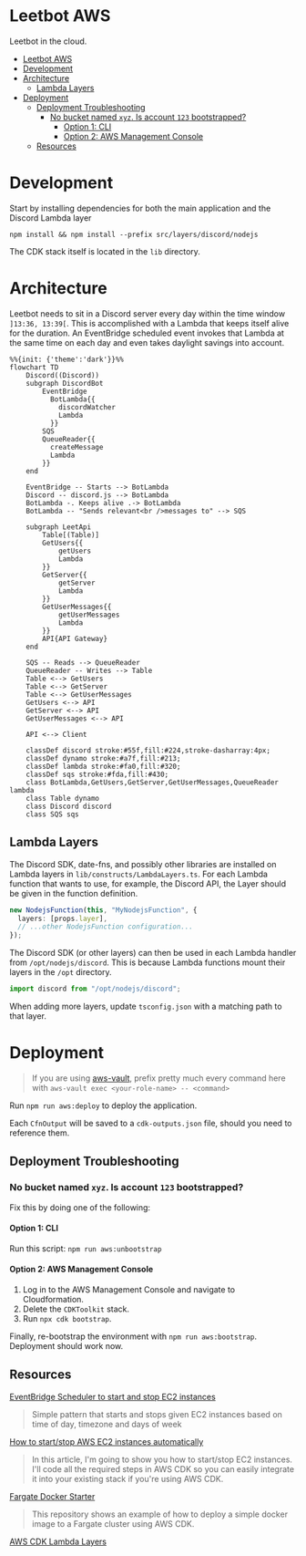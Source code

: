 # Leetbot AWS

Leetbot in the cloud.

<!-- TOC -->

- [Leetbot AWS](#leetbot-aws)
- [Development](#development)
- [Architecture](#architecture)
  - [Lambda Layers](#lambda-layers)
- [Deployment](#deployment)
  - [Deployment Troubleshooting](#deployment-troubleshooting)
    - [No bucket named `xyz`. Is account `123` bootstrapped?](#no-bucket-named-xyz-is-account-123-bootstrapped)
      - [Option 1: CLI](#option-1-cli)
      - [Option 2: AWS Management Console](#option-2-aws-management-console)
  - [Resources](#resources)
  <!-- TOC -->

# Development

Start by installing dependencies for both the main application and the Discord Lambda layer

```shell
npm install && npm install --prefix src/layers/discord/nodejs
```

The CDK stack itself is located in the `lib` directory.

# Architecture

Leetbot needs to sit in a Discord server every day within the time window `]13:36, 13:39[`. This is accomplished with a Lambda that keeps itself alive for the duration. An EventBridge scheduled event invokes that Lambda at the same time on each day and even takes daylight savings into account.

```mermaid
%%{init: {'theme':'dark'}}%%
flowchart TD
    Discord((Discord))
    subgraph DiscordBot
        EventBridge
          BotLambda{{
            discordWatcher
            Lambda
          }}
        SQS
        QueueReader{{
          createMessage
          Lambda
        }}
    end

    EventBridge -- Starts --> BotLambda
    Discord -- discord.js --> BotLambda
    BotLambda -. Keeps alive .-> BotLambda
    BotLambda -- "Sends relevant<br />messages to" --> SQS

    subgraph LeetApi
        Table[(Table)]
        GetUsers{{
            getUsers
            Lambda
        }}
        GetServer{{
            getServer
            Lambda
        }}
        GetUserMessages{{
            getUserMessages
            Lambda
        }}
        API{API Gateway}
    end

    SQS -- Reads --> QueueReader
    QueueReader -- Writes --> Table
    Table <--> GetUsers
    Table <--> GetServer
    Table <--> GetUserMessages
    GetUsers <--> API
    GetServer <--> API
    GetUserMessages <--> API
    
    API <--> Client
    
    classDef discord stroke:#55f,fill:#224,stroke-dasharray:4px;
    classDef dynamo stroke:#a7f,fill:#213;
    classDef lambda stroke:#fa0,fill:#320;
    classDef sqs stroke:#fda,fill:#430;
    class BotLambda,GetUsers,GetServer,GetUserMessages,QueueReader lambda
    class Table dynamo
    class Discord discord
    class SQS sqs
```

## Lambda Layers

The Discord SDK, date-fns,
and possibly other libraries are installed on Lambda layers in `lib/constructs/LambdaLayers.ts`.
For each Lambda function that wants to use, for example,
the Discord API, the Layer should be given in the function definition.

```ts
new NodejsFunction(this, "MyNodejsFunction", {
  layers: [props.layer],
  // ...other NodejsFunction configuration...
});
```

The Discord SDK (or other layers) can then be used in each Lambda handler from `/opt/nodejs/discord`. This is because Lambda functions mount their layers in the `/opt` directory.

```ts
import discord from "/opt/nodejs/discord";
```

When adding more layers, update `tsconfig.json` with a matching path to that layer.

# Deployment

> If you are using [aws-vault](https://github.com/99designs/aws-vault), prefix pretty much every command here with `aws-vault exec <your-role-name> -- <command>`

Run `npm run aws:deploy` to deploy the application.

Each `CfnOutput` will be saved to a `cdk-outputs.json` file, should you need to reference them.

## Deployment Troubleshooting

### No bucket named `xyz`. Is account `123` bootstrapped?

Fix this by doing one of the following:

#### Option 1: CLI

Run this script: `npm run aws:unbootstrap`

#### Option 2: AWS Management Console

1. Log in to the AWS Management Console and navigate to Cloudformation.
2. Delete the `CDKToolkit` stack.
3. Run `npx cdk bootstrap`.

Finally, re-bootstrap the environment with `npm run aws:bootstrap`. Deployment should work now.

## Resources

[EventBridge Scheduler to start and stop EC2 instances](https://serverlessland.com/patterns/eventbridge-schedule-to-ec2-cdk)

> Simple pattern that starts and stops given EC2 instances based on time of day, timezone and days of week

[How to start/stop AWS EC2 instances automatically](https://purple.telstra.com/blog/start-stop-aws-ec2-instances-automatically)

> In this article, I'm going to show you how to start/stop EC2 instances. I'll code all the required steps in AWS CDK so you can easily integrate it into your existing stack if you're using AWS CDK.

[Fargate Docker Starter](https://github.com/markusl/cdk-fargate-docker-starter)

> This repository shows an example of how to deploy a simple docker image to a Fargate cluster using AWS CDK.

[AWS CDK Lambda Layers](https://bobbyhadz.com/blog/aws-cdk-lambda-layers)
